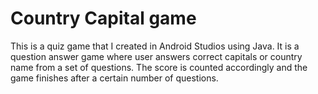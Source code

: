 # Country Capital game
This is a quiz game that I created in Android Studios using Java. It is a question answer game where user answers correct capitals or country name from a set of questions. The score is counted accordingly and the game finishes after a certain number of questions.
